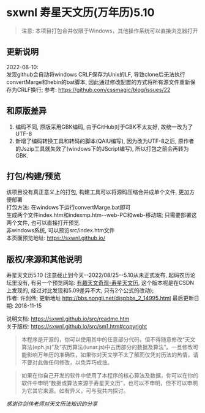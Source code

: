 # sxwnl 寿星天文历(万年历)5.10
> 注意: 本项目打包合并仅限于Windows，其他操作系统可以直接浏览器打开
## 更新说明
2022-08-10:  
发现github会自动将windows CRLF保存为Unix的LF, 导致clone后无法执行convertMarge和hebin的bat脚本, 因此通过修改配置的方式将所有源文件重新保存为CRLF换行;
参考: https://github.com/cssmagic/blog/issues/22  
## 和原版差异
1. 编码不同, 原版采用GBK编码, 由于GitHub对于GBK不太友好, 故统一改为了UTF-8
2. 新增了编码转换工具和转码的脚本(QAIU编写), 因为改为UTF-8之后, 原作者的Jszip工具就失效了(windows下的JScript编写), 所以打包之前会再转为GBK.
## 打包/构建/预览
该项目没有真正意义上的打包, 构建工具可以将源码压缩合并成单个文件, 更加方便部署  
打包方法: 在windows下运行convertMarge.bat即可  
生成两个文件index.htm和indexmp.htm--web-PC和web-移动端; 只需要部署这两个文件, 也可以直接打开预览.  
非windows系统, 可以预览src/index.htm文件  
本页面预览地址: https://sxwnl.github.io/  

## 版权/来源和其他说明
寿星天文历5.10 (注意截止到今天--2022/08/25--5.10从未正式发布, 起码农历论坛里没有, 有另一个预览网站: [有趣天文奇观-寿星天文历](https://interesting-sky.china-vo.org/sxwnl.html), 这个版本呢是在CSDN上发现的, 经过对比发现和5.09差异不大, 只有2个公式的改动);  
作者: 许剑伟; 
更新地址 http://bbs.nongli.net/dispbbs_2_14995.html 
最后更新日期: 2018-11-15  

说明文档: https://sxwnl.github.io/src/readme.htm  
关于版权: https://sxwnl.github.io/src/sm1.htm#copyright

>本程序是开源的，你可以使用其中的任意部分代码，但不得随意修改“天文算法(eph.js)”及“农历算法(lunar.js)中古历部分的数据及算法”。一旦修改可能影响万年历的准确性，如果你对天文学不太了解而仅凭对历法的热情，请不要对此做任何修改，以免弄巧成拙。

>如果在你自己开发的软件中使用了本程序的核心算法及数据，你可以在你的软件中申明“数据或算法来源于寿星天文历”，也可以不申明，但不可以申明为它其它来源。如有异义，可与我共内探讨。

*感谢许剑伟老师对天文历法知识的分享*
